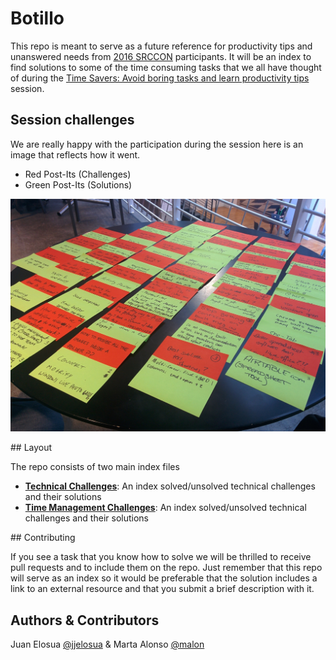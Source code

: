 # Botillo

This repo is meant to serve as a future reference for productivity tips and unanswered needs from [2016 SRCCON](http://srccon.org/) participants. It will be an index to find solutions to some of the time consuming tasks that we all have thought of during the [Time Savers: Avoid boring tasks and learn productivity tips](http://schedule.srccon.org/#_session-tips-tricks) session.

## Session challenges

We are really happy with the participation during the session here is an image that reflects how it went.

* Red Post-Its (Challenges)
* Green Post-Its (Solutions)

![Session Post-Its](images/session.jpg)

## Layout

The repo consists of two main index files

* **[Technical Challenges](technical-challenges.md)**: An index solved/unsolved technical challenges and their solutions
* **[Time Management Challenges](time-management-challenges.md)**: An index solved/unsolved technical challenges and their solutions

## Contributing

If you see a task that you know how to solve we will be thrilled to receive pull requests and to include them on the repo. Just remember that this repo will serve as an index so it would be preferable that the solution includes a link to an external resource and that you submit a brief description with it.

## Authors & Contributors

Juan Elosua [@jjelosua](https://github.com/jjelosua) & Marta Alonso [@malon](https://github.com/malon)

